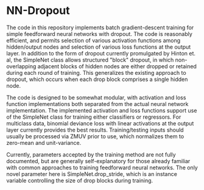 NN-Dropout
==========

The code in this repository implements batch gradient-descent training for simple feedforward neural networks with dropout. The code is reasonably efficient, and permits selection of various activation functions among hidden/output nodes and selection of various loss functions at the output layer. In addition to the form of dropout currently promulgated by Hinton et. al, the SimpleNet class allows structured "block" dropout, in which non-overlapping adjacent blocks of hidden nodes are either dropped or retained during each round of training. This generalizes the existing approach to dropout, which occurs when each drop block comprises a single hidden node.

The code is designed to be somewhat modular, with activation and loss function implementations both separated from the actual neural network implementation. The implemented activation and loss functions support use of the SimpleNet class for training either classifiers or regressors. For multiclass data, binomial deviance loss with linear activations at the output layer currently provides the best results. Training/testing inputs should usually be processed via ZMUV prior to use, which normalizes them to zero-mean and unit-variance.

Currently, parameters accepted by the training method are not fully documented, but are generally self-explanatory for those already familiar with common approaches to training feedforward neural networks. The only novel parameter here is SimpleNet.drop_stride, which is an instance variable controlling the size of drop blocks during training.
